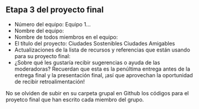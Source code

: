 ## Etapa 3 del proyecto final

- Número del equipo: Equipo 1...
- Nombre del equipo: 
- Nombre de todos miembros en el equipo:
- El título del proyecto: Ciudades Sostenibles Ciudades Amigables
- Actualizaciones de la lista de recursos y referencias que están usando para su proyecto final:
- ¿Sobre qué les gustaría recibir sugerencias o ayuda de las moderadoras? Recuerdan que esta es la penúltima entrega antes de la entrega final y la presentación final, ¡así que aprovechan la oportunidad de recibir retroalimentación!

No se olviden de subir en su carpeta grupal en Github los códigos para el proyetco final que han escrito cada miembro del grupo.

